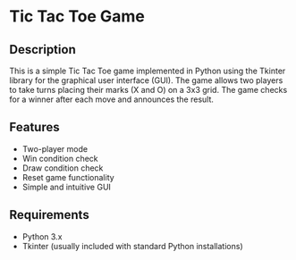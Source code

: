 # Tic Tac Toe Game

## Description
This is a simple Tic Tac Toe game implemented in Python using the Tkinter library for the graphical user interface (GUI). The game allows two players to take turns placing their marks (X and O) on a 3x3 grid. The game checks for a winner after each move and announces the result.

## Features
- Two-player mode
- Win condition check
- Draw condition check
- Reset game functionality
- Simple and intuitive GUI

## Requirements
- Python 3.x
- Tkinter (usually included with standard Python installations)
